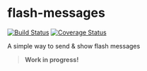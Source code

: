 flash-messages
==============
[![Build Status](https://travis-ci.org/jeslopalo/flash-messages.png?branch=master)](https://travis-ci.org/jeslopalo/flash-messages)
[![Coverage Status](https://coveralls.io/repos/jeslopalo/flash-messages/badge.png)](https://coveralls.io/r/jeslopalo/flash-messages)

A simple way to send &amp; show flash messages

> **Work in progress!**
